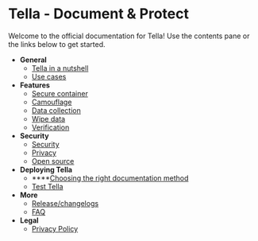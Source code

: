 # Tella - Document & Protect

Welcome to the official documentation for Tella! Use the contents pane or the links below to get started.

* **General**
  * [Tella in a nutshell](general-1/tella-in-a-nutshell.md)
  * [Use cases](general-1/what-is-tella-used-for.md)
* **Features**
  * [Secure container](features/encryption.md)
  * [Camouflage](features/camouflage.md)
  * [Data collection](features/documentation-and-data-collection.md)
  * [Wipe data](features/panic-button.md)
  * [Verification](features/verification.md)
* **Security**
  * [Security](security/how-secure-is-whistler.md)
  * [Privacy](security/privacy.md)
  * [Open source](security/open-source.md)
* **Deploying Tella**
  * \*\*\*\*[Choosing the right documentation method](deploying-tella/choosing-the-right-documentation-method.md)
  * [Test Tella](deploying-tella/test-tella.md)
* **More**
  * [Release/changelogs](more/release-logs.md)
  * [FAQ](more/faq/)
* **Legal**
  * [Privacy Policy](legal/privacy-policy.md)

